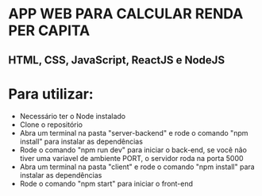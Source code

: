 # APP WEB PARA CALCULAR RENDA PER CAPITA
## HTML, CSS, JavaScript, ReactJS e NodeJS

# Para utilizar:
- Necessário ter o Node instalado
- Clone o repositório
- Abra um terminal na pasta "server-backend" e rode o comando "npm install" para instalar as dependências
- Rode o comando "npm run dev" para iniciar o back-end, se você não tiver uma variavel de ambiente PORT, o servidor roda na porta 5000
- Abra um terminal na pasta "client" e rode o comando "npm install" para instalar as dependências
- Rode o comando "npm start" para iniciar o  front-end
